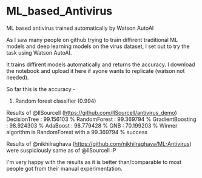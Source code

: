 # ML_based_Antivirus
ML based antivirus trained automatically by Watson AutoAI

As I saw many people on github trying to train diffirent traditional ML models and deep learning models on the virus dataset, I set out to try the task using Watson AutoAI.

It trains diffirent models automatically and returns the accuracy.
I download the notebook and upload it here if ayone wants to replicate (watson not needed).

So far this is the accuracy - 
1. Random forest classifier (0.994)


Results of @llSourcell (https://github.com/llSourcell/antivirus_demo)
DecisionTree : 99.156103 %
RandomForest : 99.369794 %
GradientBoosting : 98.924303 %
AdaBoost : 98.779428 %
GNB : 70.199203 %
Winner algorithm is RandomForest with a 99.369794 % success

Results of @nikhilraghava (https://github.com/nikhilraghava/ML-Antivirus)
were suspiciously same as of @llSourcell :P

I'm very happy with the results as it is better than/comparable to most people got from their manual experimentation.

